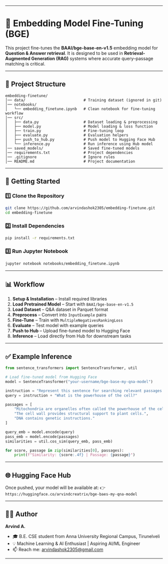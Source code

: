 
---

# 🔎 Embedding Model Fine-Tuning (BGE)

This project fine-tunes the **BAAI/bge-base-en-v1.5** embedding model for **Question & Answer retrieval**.
It is designed to be used in **Retrieval-Augmented Generation (RAG)** systems where accurate query–passage matching is critical.

---

## 📂 Project Structure

```
embedding-finetune/
│── data/                          # Training dataset (ignored in git)
│── notebooks/                
│   └── embedding_finetune.ipynb   # Clean notebook for fine-tuning workflow
│── src/                      
│   ├── data.py                    # Dataset loading & preprocessing
│   ├── model.py                   # Model loading & loss function
│   ├── train.py                   # Fine-tuning loop
│   ├── evaluate.py                # Evaluation helpers
│   ├── push_to_hub.py             # Push model to Hugging Face Hub
│   └── inference.py               # Run inference using Hub model
│── saved_models/                  # Saved fine-tuned models
│── requirements.txt               # Project dependencies
│── .gitignore                     # Ignore rules
│── README.md                      # Project documentation
```

---

## 🚀 Getting Started

### 1️⃣ Clone the Repository

```bash
git clone https://github.com/arvindashok2305/embedding-finetune.git
cd embedding-finetune
```

### 2️⃣ Install Dependencies

```bash
pip install -r requirements.txt
```

### 3️⃣ Run Jupyter Notebook

```bash
jupyter notebook notebooks/embedding_finetune.ipynb
```

---

## 📊 Workflow

1. **Setup & Installation** – Install required libraries
2. **Load Pretrained Model** – Start with `BAAI/bge-base-en-v1.5`
3. **Load Dataset** – Q\&A dataset in Parquet format
4. **Preprocess** – Convert into `InputExample` pairs
5. **Fine-Tune** – Train with `MultipleNegativesRankingLoss`
6. **Evaluate** – Test model with example queries
7. **Push to Hub** – Upload fine-tuned model to Hugging Face
8. **Inference** – Load directly from Hub for downstream tasks

---

## ✅ Example Inference

```python
from sentence_transformers import SentenceTransformer, util

# Load fine-tuned model from Hugging Face
model = SentenceTransformer("your-username/bge-base-my-qna-model")

instruction = "Represent this sentence for searching relevant passages: "
query = instruction + "What is the powerhouse of the cell?"

passages = [
    "Mitochondria are organelles often called the powerhouse of the cell.",
    "The cell wall provides structural support to plant cells.",
    "DNA contains genetic instructions."
]

query_emb = model.encode(query)
pass_emb = model.encode(passages)
similarities = util.cos_sim(query_emb, pass_emb)

for score, passage in zip(similarities[0], passages):
    print(f"Similarity: {score:.4f} | Passage: {passage}")
```

---

## 🌐 Hugging Face Hub

Once pushed, your model will be available at:
👉 `https://huggingface.co/arvindcreatrix/bge-baes-my-qna-model`

---

## 👨‍💻 Author

**Arvind A.**

* 🎓 B.E. CSE student from Anna University Regional Campus, Tirunelveli
* 💡 Machine Learning & AI Enthusiast | Aspiring AI/ML Engineer
* 📫 Reach me: [arvindashok2305@gmail.com](mailto:arvindashok2305@gmail.com)

---

